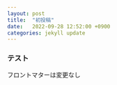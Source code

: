 ```yaml
---
layout: post
title:  "初投稿"
date:   2022-09-28 12:52:00 +0900
categories: jekyll update
---
```


### テスト
フロントマターは変更なし
